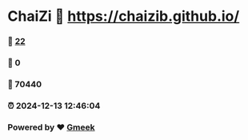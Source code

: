 # ChaiZi :link: https://chaizib.github.io/ 
### :page_facing_up: [22](https://chaizib.github.io//tag.html) 
### :speech_balloon: 0 
### :hibiscus: 70440 
### :alarm_clock: 2024-12-13 12:46:04 
### Powered by :heart: [Gmeek](https://github.com/Meekdai/Gmeek)
